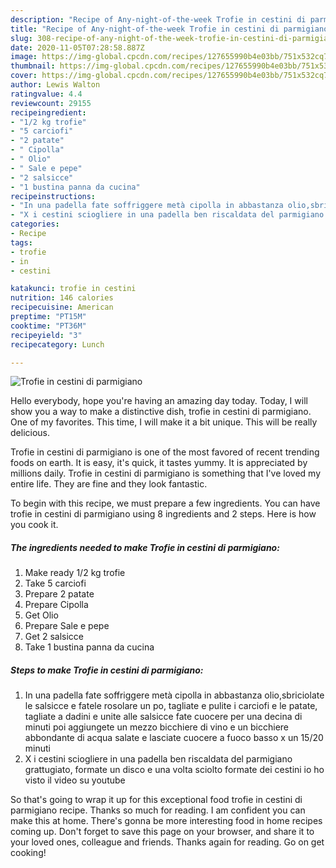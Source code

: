 ```yaml
---
description: "Recipe of Any-night-of-the-week Trofie in cestini di parmigiano"
title: "Recipe of Any-night-of-the-week Trofie in cestini di parmigiano"
slug: 308-recipe-of-any-night-of-the-week-trofie-in-cestini-di-parmigiano
date: 2020-11-05T07:28:58.887Z
image: https://img-global.cpcdn.com/recipes/127655990b4e03bb/751x532cq70/trofie-in-cestini-di-parmigiano-recipe-main-photo.jpg
thumbnail: https://img-global.cpcdn.com/recipes/127655990b4e03bb/751x532cq70/trofie-in-cestini-di-parmigiano-recipe-main-photo.jpg
cover: https://img-global.cpcdn.com/recipes/127655990b4e03bb/751x532cq70/trofie-in-cestini-di-parmigiano-recipe-main-photo.jpg
author: Lewis Walton
ratingvalue: 4.4
reviewcount: 29155
recipeingredient:
- "1/2 kg trofie"
- "5 carciofi"
- "2 patate"
- " Cipolla"
- " Olio"
- " Sale e pepe"
- "2 salsicce"
- "1 bustina panna da cucina"
recipeinstructions:
- "In una padella fate soffriggere metà cipolla in abbastanza olio,sbriciolate le salsicce e fatele rosolare un po, tagliate e pulite i carciofi e le patate, tagliate a dadini e unite alle salsicce fate cuocere per una decina di minuti poi aggiungete un mezzo bicchiere di vino e un bicchiere abbondante di acqua salate e lasciate cuocere a fuoco basso x un 15/20 minuti"
- "X i cestini sciogliere in una padella ben riscaldata del parmigiano grattugiato, formate un disco e una volta sciolto formate dei cestini io ho visto il video su youtube"
categories:
- Recipe
tags:
- trofie
- in
- cestini

katakunci: trofie in cestini 
nutrition: 146 calories
recipecuisine: American
preptime: "PT15M"
cooktime: "PT36M"
recipeyield: "3"
recipecategory: Lunch

---
```



![Trofie in cestini di parmigiano](https://img-global.cpcdn.com/recipes/127655990b4e03bb/751x532cq70/trofie-in-cestini-di-parmigiano-recipe-main-photo.jpg)

Hello everybody, hope you're having an amazing day today. Today, I will show you a way to make a distinctive dish, trofie in cestini di parmigiano. One of my favorites. This time, I will make it a bit unique. This will be really delicious.

Trofie in cestini di parmigiano is one of the most favored of recent trending foods on earth. It is easy, it's quick, it tastes yummy. It is appreciated by millions daily. Trofie in cestini di parmigiano is something that I've loved my entire life. They are fine and they look fantastic.




To begin with this recipe, we must prepare a few ingredients. You can have trofie in cestini di parmigiano using 8 ingredients and 2 steps. Here is how you cook it.

<!--inarticleads1-->

##### The ingredients needed to make Trofie in cestini di parmigiano:

1. Make ready 1/2 kg trofie
1. Take 5 carciofi
1. Prepare 2 patate
1. Prepare  Cipolla
1. Get  Olio
1. Prepare  Sale e pepe
1. Get 2 salsicce
1. Take 1 bustina panna da cucina




<!--inarticleads2-->

##### Steps to make Trofie in cestini di parmigiano:

1. In una padella fate soffriggere metà cipolla in abbastanza olio,sbriciolate le salsicce e fatele rosolare un po, tagliate e pulite i carciofi e le patate, tagliate a dadini e unite alle salsicce fate cuocere per una decina di minuti poi aggiungete un mezzo bicchiere di vino e un bicchiere abbondante di acqua salate e lasciate cuocere a fuoco basso x un 15/20 minuti
1. X i cestini sciogliere in una padella ben riscaldata del parmigiano grattugiato, formate un disco e una volta sciolto formate dei cestini io ho visto il video su youtube




So that's going to wrap it up for this exceptional food trofie in cestini di parmigiano recipe. Thanks so much for reading. I am confident you can make this at home. There's gonna be more interesting food in home recipes coming up. Don't forget to save this page on your browser, and share it to your loved ones, colleague and friends. Thanks again for reading. Go on get cooking!
